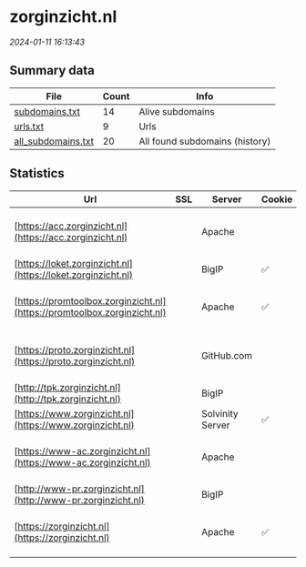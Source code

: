 # zorginzicht.nl
*2024-01-11 16:13:43*
## Summary data


| File       | Count | Info |
|------------|-------|------|
|[subdomains.txt](/data/zorginzicht.nl/subdomains.txt)|14|Alive subdomains|
|[urls.txt](/data/zorginzicht.nl/urls.txt)|9|Urls|
|[all_subdomains.txt](/data/zorginzicht.nl/all_subdomains.txt)|20|All found subdomains (history)|


## Statistics


| Url | SSL | Server | Cookie | HSTS | CSP | XFO | XXP | RP | Tech |Title |
|------------|-------|------|------|------|------|------|------|------|------|------|
|[https://acc.zorginzicht.nl](https://acc.zorginzicht.nl)| |Apache| | | | | | :white_check_mark: |Apache HTTP Server Basic|401 Unauthorized|
|[https://loket.zorginzicht.nl](https://loket.zorginzicht.nl)| |BigIP|:white_check_mark: |:white_check_mark: |:warning: | | :white_check_mark: | :white_check_mark: |F5 BigIP||
|[https://promtoolbox.zorginzicht.nl](https://promtoolbox.zorginzicht.nl)| |Apache|:white_check_mark: |:white_check_mark: |:warning: | | :white_check_mark: | :white_check_mark: |Apache HTTP Server HSTS|302 Found|
|[https://proto.zorginzicht.nl](https://proto.zorginzicht.nl)| |GitHub.com| | | | | | :white_check_mark: |Fastly GitHub Pages Varnish|Zorginzicht|
|[http://tpk.zorginzicht.nl](http://tpk.zorginzicht.nl)| |BigIP| | | | | | :white_check_mark: |F5 BigIP||
|[https://www.zorginzicht.nl](https://www.zorginzicht.nl)| |Solvinity Server|:white_check_mark: |:white_check_mark: |:warning: | | :white_check_mark: | :white_check_mark: |HSTS|Zorginzicht|
|[https://www-ac.zorginzicht.nl](https://www-ac.zorginzicht.nl)| |Apache| | | | | | :white_check_mark: |Apache HTTP Server Basic|401 Unauthorized|
|[http://www-pr.zorginzicht.nl](http://www-pr.zorginzicht.nl)| |BigIP| | | | | | :white_check_mark: |F5 BigIP||
|[https://zorginzicht.nl](https://zorginzicht.nl)| |Apache|:white_check_mark: |:white_check_mark: |:warning: | | :white_check_mark: | :white_check_mark: |Apache HTTP Server HSTS|301 Moved Perman...|